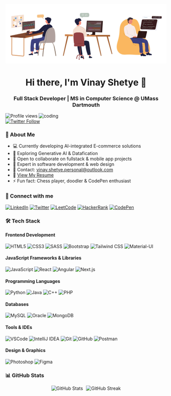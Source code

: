 ![Vinay Shetye Banner](https://github.com/VinayShetyeOfficial/Vinay-Shetye/blob/main/banner.jpg)

<div align="center">
  <h1>Hi there, I'm Vinay Shetye 👋</h1>
  <h3>Full Stack Developer | MS in Computer Science @ UMass Dartmouth</h3>
</div>

<div align="row">
  <img class="profile-image" src="https://user-images.githubusercontent.com/55389276/140866485-8fb1c876-9a8f-4d6a-98dc-08c4981eaf70.gif" alt="coding" width="400" align="right">
  
  <p align="left">
    <img src="https://komarev.com/ghpvc/?username=vinayshetyeofficial&label=Profile%20views&color=0e75b6&style=flat" alt="Profile views">
    <a href="https://twitter.com/vinayshetye_" target="_blank">
      <img src="https://img.shields.io/twitter/follow/vinayshetye_?logo=twitter&style=for-the-badge" alt="Twitter Follow">
    </a>
  </p>

  ### 🚀 About Me
  - 💻 Currently developing AI-integrated E-commerce solutions
  - 🤖 Exploring Generative AI & Datafication
  - 👥 Open to collaborate on fullstack & mobile app projects
  - 💬 Expert in software development & web design
  - 📧 Contact: vinay.shetye.personal@outlook.com
  - 📄 [View My Resume](https://vinayshetye.vercel.app/resume.pdf)
  - ⚡ Fun fact: Chess player, doodler & CodePen enthusiast
</div>

### 🤝 Connect with me
<p align="left">
  <a href="https://linkedin.com/in/vinay-shetye" target="_blank"><img src="https://img.shields.io/badge/LinkedIn-0077B5?style=for-the-badge&logo=linkedin&logoColor=white" alt="LinkedIn"/></a>
  <a href="https://twitter.com/vinayshetye_" target="_blank"><img src="https://img.shields.io/badge/Twitter-1DA1F2?style=for-the-badge&logo=twitter&logoColor=white" alt="Twitter"/></a>
  <a href="https://www.leetcode.com/vinayshetyeofficial" target="_blank"><img src="https://img.shields.io/badge/LeetCode-FFA116?style=for-the-badge&logo=leetcode&logoColor=white" alt="LeetCode"/></a>
  <a href="https://www.hackerrank.com/shetye_vinay_of1" target="_blank"><img src="https://img.shields.io/badge/HackerRank-2EC866?style=for-the-badge&logo=hackerrank&logoColor=white" alt="HackerRank"/></a>
  <a href="https://codepen.io/vinayshetye403804" target="_blank"><img src="https://img.shields.io/badge/CodePen-000000?style=for-the-badge&logo=codepen&logoColor=white" alt="CodePen"/></a>
</p>

### 🛠️ Tech Stack

#### Frontend Development
![HTML5](https://img.shields.io/badge/HTML5-E34F26?style=for-the-badge&logo=html5&logoColor=white)
![CSS3](https://img.shields.io/badge/CSS3-1572B6?style=for-the-badge&logo=css3&logoColor=white)
![SASS](https://img.shields.io/badge/Sass-CC6699?style=for-the-badge&logo=sass&logoColor=white)
![Bootstrap](https://img.shields.io/badge/Bootstrap-563D7C?style=for-the-badge&logo=bootstrap&logoColor=white)
![Tailwind CSS](https://img.shields.io/badge/Tailwind%20CSS-06B6D4?style=for-the-badge&logo=tailwind-css&logoColor=white)
![Material-UI](https://img.shields.io/badge/Material%20UI-0081CB?style=for-the-badge&logo=material-ui&logoColor=white)

#### JavaScript Frameworks & Libraries
![JavaScript](https://img.shields.io/badge/JavaScript-F7DF1E?style=for-the-badge&logo=javascript&logoColor=black)
![React](https://img.shields.io/badge/React-20232A?style=for-the-badge&logo=react&logoColor=61DAFB)
![Angular](https://img.shields.io/badge/Angular-DD0031?style=for-the-badge&logo=angular&logoColor=white)
![Next.js](https://img.shields.io/badge/Next.js-000000?style=for-the-badge&logo=next.js&logoColor=white)

#### Programming Languages
![Python](https://img.shields.io/badge/Python-3776AB?style=for-the-badge&logo=python&logoColor=white)
![Java](https://img.shields.io/badge/Java-ED8B00?style=for-the-badge&logo=openjdk&logoColor=white)
![C++](https://img.shields.io/badge/C++-00599C?style=for-the-badge&logo=cplusplus&logoColor=white)
![PHP](https://img.shields.io/badge/PHP-777BB4?style=for-the-badge&logo=php&logoColor=white)

#### Databases
![MySQL](https://img.shields.io/badge/MySQL-005C84?style=for-the-badge&logo=mysql&logoColor=white)
![Oracle](https://img.shields.io/badge/Oracle-F80000?style=for-the-badge&logo=oracle&logoColor=white)
![MongoDB](https://img.shields.io/badge/MongoDB-4EA94B?style=for-the-badge&logo=mongodb&logoColor=white)

#### Tools & IDEs
![VSCode](https://img.shields.io/badge/VS%20Code-007ACC?style=for-the-badge&logo=visual-studio-code&logoColor=white)
![IntelliJ IDEA](https://img.shields.io/badge/IntelliJ%20IDEA-000000?style=for-the-badge&logo=intellij-idea&logoColor=white)
![Git](https://img.shields.io/badge/Git-F05032?style=for-the-badge&logo=git&logoColor=white)
![GitHub](https://img.shields.io/badge/GitHub-181717?style=for-the-badge&logo=github&logoColor=white)
![Postman](https://img.shields.io/badge/Postman-FF6C37?style=for-the-badge&logo=postman&logoColor=white)

#### Design & Graphics
![Photoshop](https://img.shields.io/badge/Adobe%20Photoshop-31A8FF?style=for-the-badge&logo=adobe%20photoshop&logoColor=white)
![Figma](https://img.shields.io/badge/Figma-000000?style=for-the-badge&logo=figma&logoColor=white)

### 📊 GitHub Stats

<div style="display: flex; flex-wrap: wrap; gap: 10px; justify-content: center;">
  <img style="height:200px; max-width:400px;" src="https://github-readme-stats.vercel.app/api?username=vinayshetyeofficial&show_icons=true&theme=radical&hide_border=true" alt="GitHub Stats" />
  <img style="height:200px; max-width:400px;" src="https://github-readme-streak-stats.herokuapp.com?user=vinayshetyeofficial&theme=radical&hide_border=true" alt="GitHub Streak" />
</div>

